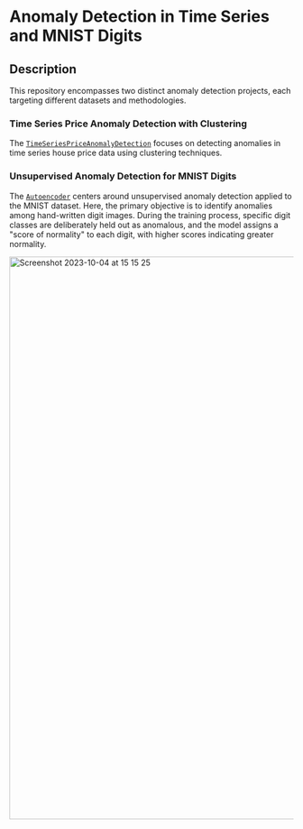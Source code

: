 # Anomaly Detection in Time Series and MNIST Digits

## Description

This repository encompasses two distinct anomaly detection projects, each targeting different datasets and methodologies.

### Time Series Price Anomaly Detection with Clustering

The [`TimeSeriesPriceAnomalyDetection`](https://github.com/odartsi/AnomalyDetection/blob/master/TimeSeriesPriceAnomalyDetection.ipynb) focuses on detecting anomalies in time series house price data using clustering techniques. 

### Unsupervised Anomaly Detection for MNIST Digits

The [`Autoencoder`](https://github.com/odartsi/AnomalyDetection/blob/master/Autoencoder.ipynb) centers around unsupervised anomaly detection applied to the MNIST dataset. Here, the primary objective is to identify anomalies among hand-written digit images. During the training process, specific digit classes are deliberately held out as anomalous, and the model assigns a "score of normality" to each digit, with higher scores indicating greater normality.

<img width="998" alt="Screenshot 2023-10-04 at 15 15 25" src="https://github.com/odartsi/AnomalyDetection/assets/58295268/1e6e2617-8f98-4ea4-87fd-182411a8fcfb">
